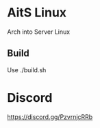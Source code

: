# AitS Linux
Arch into Server Linux

## Build
Use ./build.sh

# Discord
https://discord.gg/PzvrnjcRRb
